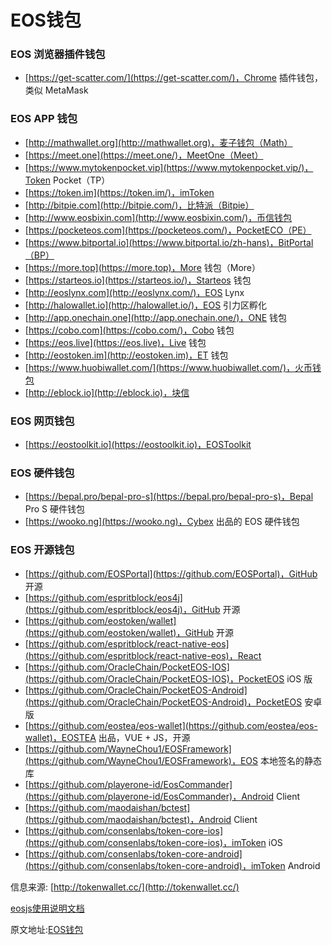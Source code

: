 # EOS钱包

### [](https://github.com/superoneio/awesome-eos#%E6%B5%8F%E8%A7%88%E5%99%A8%E6%8F%92%E4%BB%B6%E9%92%B1%E5%8C%85)EOS 浏览器插件钱包

*   [https://get-scatter.com/](https://get-scatter.com/)，Chrome 插件钱包，类似 MetaMask

### [](https://github.com/superoneio/awesome-eos#%E7%A7%BB%E5%8A%A8%E7%AB%AF)EOS APP 钱包

*   [http://mathwallet.org](http://mathwallet.org)，麦子钱包（Math）
*   [https://meet.one](https://meet.one/)，MeetOne（Meet）
*   [https://www.mytokenpocket.vip](https://www.mytokenpocket.vip/)，Token Pocket（TP）
*   [https://token.im](https://token.im/)，imToken
*   [http://bitpie.com](http://bitpie.com/)，比特派（Bitpie）
*   [http://www.eosbixin.com](http://www.eosbixin.com/)，币信钱包
*   [https://pocketeos.com](https://pocketeos.com/)，PocketECO（PE）
*   [https://www.bitportal.io](https://www.bitportal.io/zh-hans)，BitPortal（BP）
*   [https://more.top](https://more.top)，More 钱包（More）
*   [https://starteos.io](https://starteos.io/)，Starteos 钱包
*   [http://eoslynx.com](http://eoslynx.com/)，EOS Lynx
*   [http://halowallet.io](http://halowallet.io/)，EOS 引力区孵化
*   [http://app.onechain.one](http://app.onechain.one/)，ONE 钱包
*   [https://cobo.com](https://cobo.com/)，Cobo 钱包
*   [https://eos.live](https://eos.live)，Live 钱包
*   [http://eostoken.im](http://eostoken.im)，ET 钱包
*   [https://www.huobiwallet.com/](https://www.huobiwallet.com/)，火币钱包
*   [http://eblock.io](http://eblock.io)，块信

### [](https://github.com/superoneio/awesome-eos#web-%E9%92%B1%E5%8C%85)EOS 网页钱包

*   [https://eostoolkit.io](https://eostoolkit.io)，EOSToolkit

### EOS 硬件钱包

*   [https://bepal.pro/bepal-pro-s](https://bepal.pro/bepal-pro-s)，Bepal Pro S 硬件钱包
*   [https://wooko.ng](https://wooko.ng)，Cybex 出品的 EOS 硬件钱包

### [](https://github.com/superoneio/awesome-eos#%E5%BC%80%E6%BA%90%E9%92%B1%E5%8C%85)EOS 开源钱包

*   [https://github.com/EOSPortal](https://github.com/EOSPortal)，GitHub 开源
*   [https://github.com/espritblock/eos4j](https://github.com/espritblock/eos4j)，GitHub 开源
*   [https://github.com/eostoken/wallet](https://github.com/eostoken/wallet)，GitHub 开源
*   [https://github.com/espritblock/react-native-eos](https://github.com/espritblock/react-native-eos)，React
*   [https://github.com/OracleChain/PocketEOS-IOS](https://github.com/OracleChain/PocketEOS-IOS)，PocketEOS iOS 版
*   [https://github.com/OracleChain/PocketEOS-Android](https://github.com/OracleChain/PocketEOS-Android)，PocketEOS 安卓版
*   [https://github.com/eostea/eos-wallet](https://github.com/eostea/eos-wallet)，EOSTEA 出品，VUE + JS，开源
*   [https://github.com/WayneChou1/EOSFramework](https://github.com/WayneChou1/EOSFramework)，EOS 本地签名的静态库
*   [https://github.com/playerone-id/EosCommander](https://github.com/playerone-id/EosCommander)，Android Client
*   [https://github.com/maodaishan/bctest](https://github.com/maodaishan/bctest)，Android Client [](https://github.com/maodaishan/bctest) 
*   [https://github.com/consenlabs/token-core-ios](https://github.com/consenlabs/token-core-ios)，imToken iOS
*   [https://github.com/consenlabs/token-core-android](https://github.com/consenlabs/token-core-android)，imToken Android

信息来源: [http://tokenwallet.cc/](http://tokenwallet.cc/)

[eosjs使用说明文档](https://eosfans.io/topics/459)


原文地址:[EOS钱包](http://blog.eosdata.io/index.php/eoswallet/)
